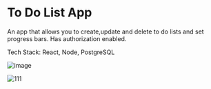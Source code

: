 # To Do List App

An app that allows you to create,update and delete to do lists and set progress bars. Has authorization enabled.

Tech Stack: React, Node, PostgreSQL

![image](https://github.com/Rellik-7/AuthToDoList-frontend/assets/75270052/50d102dc-984d-43c0-9ac0-95d679fd7a5f)

![111](https://github.com/Rellik-7/AuthToDoList-frontend/assets/75270052/01df887b-34b6-49a1-89b1-b38586911730)

